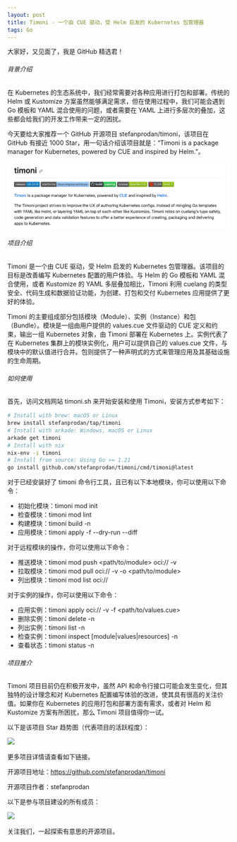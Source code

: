```yaml
---
layout: post
title: Timoni - 一个由 CUE 驱动，受 Helm 启发的 Kubernetes 包管理器
tags: Go
---
```


大家好，又见面了，我是 GitHub 精选君！

###### 背景介绍

在 Kubernetes 的生态系统中，我们经常需要对各种应用进行打包和部署。传统的 Helm 或 Kustomize 方案虽然能够满足需求，但在使用过程中，我们可能会遇到 Go 模板和 YAML 混合使用的问题，或者需要在 YAML 上进行多层次的叠加，这些都会给我们的开发工作带来一定的困扰。

今天要给大家推荐一个 GitHub 开源项目 stefanprodan/timoni，该项目在 GitHub 有接近 1000 Star，用一句话介绍该项目就是：“Timoni is a package manager for Kubernetes, powered by CUE and inspired by Helm.”。

![](https://raw.githubusercontent.com/ZhuPeng/pic/master/images/compress_image-20231004203221160.png)

###### 项目介绍

Timoni 是一个由 CUE 驱动，受 Helm 启发的 Kubernetes 包管理器。该项目的目标是改善编写 Kubernetes 配置的用户体验。与 Helm 的 Go 模板和 YAML 混合使用，或者 Kustomize 的 YAML 多层叠加相比，Timoni 利用 cuelang 的类型安全、代码生成和数据验证功能，为创建、打包和交付 Kubernetes 应用提供了更好的体验。

Timoni 的主要组成部分包括模块（Module）、实例（Instance）和包（Bundle）。模块是一组由用户提供的 values.cue 文件驱动的 CUE 定义和约束，输出一组 Kubernetes 对象，由 Timoni 部署在 Kubernetes 上。实例代表了在 Kubernetes 集群上的模块实例化，用户可以提供自己的 values.cue 文件，与模块中的默认值进行合并。包则提供了一种声明式的方式来管理应用及其基础设施的生命周期。

###### 如何使用

首先，访问文档网站 timoni.sh 来开始安装和使用 Timoni，安装方式参考如下：

```bash
# Install with brew: macOS or Linux
brew install stefanprodan/tap/timoni
# Install with arkade: Windows, macOS or Linux
arkade get timoni
# Install with nix
nix-env -i timoni
# Install from source: Using Go >= 1.21
go install github.com/stefanprodan/timoni/cmd/timoni@latest
```

对于已经安装好了 timoni 命令行工具，且已有以下本地模块，你可以使用以下命令：

- 初始化模块：timoni mod init
- 检查模块：timoni mod lint
- 构建模块：timoni build  -n
- 应用模块：timoni apply  -f  --dry-run --diff

对于远程模块的操作，你可以使用以下命令：

- 推送模块：timoni mod push  <path/to/module> oci://<module-url> -v <semver>
- 拉取模块：timoni mod pull oci://<module-url> -v <semver> -o <path/to/module>
- 列出模块：timoni mod list oci://<module-url>

对于实例的操作，你可以使用以下命令：

- 应用实例：timoni apply <name> oci://<module-url> -v <semver> -f <path/to/values.cue>
- 删除实例：timoni delete  <name> -n <namespace>
- 列出实例：timoni list -n <namespace>
- 检查实例：timoni inspect [module|values|resources] <name> -n <namespace>
- 查看状态：timoni status <name> -n <namespace>

###### 项目推介

Timoni 项目目前仍在积极开发中，虽然 API 和命令行接口可能会发生变化，但其独特的设计理念和对 Kubernetes 配置编写体验的改进，使其具有很高的关注价值。如果你在 Kubernetes 的应用打包和部署方面有需求，或者对 Helm 和 Kustomize 方案有所困扰，那么 Timoni 项目值得你一试。


以下是该项目 Star 趋势图（代表项目的活跃程度）：

![](https://api.star-history.com/svg?repos=stefanprodan/timoni&type=Timeline)

更多项目详情请查看如下链接。

开源项目地址：https://github.com/stefanprodan/timoni 

开源项目作者：stefanprodan

以下是参与项目建设的所有成员：

![](https://contrib.rocks/image?repo=stefanprodan/timoni)

关注我们，一起探索有意思的开源项目。

